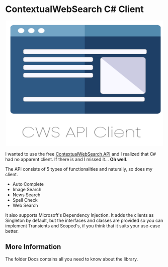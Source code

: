 # ContextualWebSearch C# Client

<div align="center">
    <img height=400 width=500 src="./logo.png" />
</div>

I wanted to use the free [ContextualWebSearch API](https://contextualweb.io/) and I realized that C# had no apparent client. If there is and I missed it... **Oh well**.  

The API consists of 5 types of functionalities and naturally, so does my client.  

* Auto Complete
* Image Search
* News Search
* Spell Check
* Web Search

It also supports Microsoft's Dependency Injection. It adds the clients as Singleton by default, but the interfaces and classes are provided so you can implement Transients and Scoped's, if you think that it suits your use-case better.

## More Information

The folder Docs contains all you need to know about the library.
